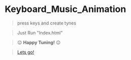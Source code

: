 # Keyboard_Music_Animation

>press keys and create tynes

>Just Run "Index.html" 

> :wink: **Happy Tuning!** :wink:

> [Lets go!](https://chiragchevli.github.io/projects/Patatap_simple/ "Yayy!!")


